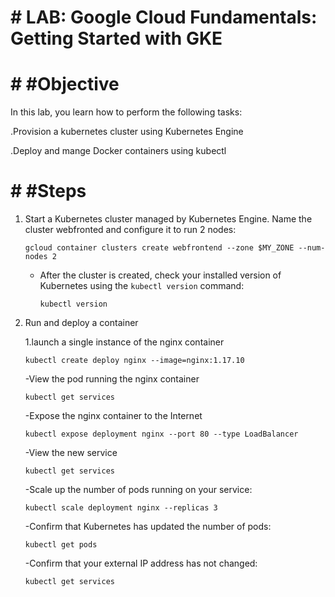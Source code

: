 # # LAB: Google Cloud Fundamentals: Getting Started with GKE

# # #Objective 

In this lab, you learn how to perform the following tasks:

.Provision a kubernetes cluster using Kubernetes Engine

.Deploy and mange Docker containers using kubectl



# # #Steps

1. Start a Kubernetes cluster managed by Kubernetes Engine. Name the cluster  webfronted and configure it to run 2 nodes:

       gcloud container clusters create webfrontend --zone $MY_ZONE --num-nodes 2

   - After the cluster is created, check your installed version of Kubernetes using the `kubectl version` command:

         kubectl version

2. Run and deploy a container 

     1.launch a single instance of the nginx container

       kubectl create deploy nginx --image=nginx:1.17.10

   -View the pod running the nginx container

       kubectl get services

   -Expose the nginx container to the Internet

       kubectl expose deployment nginx --port 80 --type LoadBalancer

   -View the new service

       kubectl get services

    -Scale up the number of pods running on your service:

       kubectl scale deployment nginx --replicas 3

   -Confirm that Kubernetes has updated the number of pods:

       kubectl get pods

   -Confirm that your external IP address has not changed:

       kubectl get services




